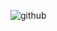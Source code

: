 ![github](https://github.com/vikashsingh02/CarParallax/assets/107889207/7bf1370f-c193-443f-9a61-dc824709c3f3)
